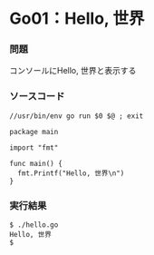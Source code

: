 Go01：Hello, 世界
======================

### 問題 ###

コンソールにHello, 世界と表示する

### ソースコード ###

    //usr/bin/env go run $0 $@ ; exit                                                                                                                                                     
    
    package main
    
    import "fmt"
    
    func main() {
      fmt.Printf("Hello, 世界\n")
    }

### 実行結果 ###

    $ ./hello.go 
    Hello, 世界
    $ 

